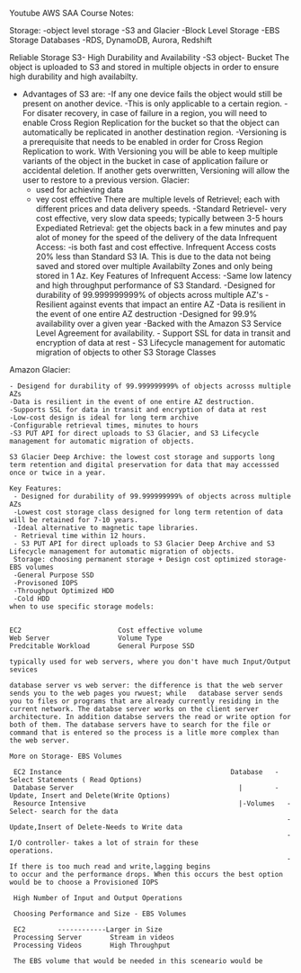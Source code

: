 Youtube AWS SAA Course Notes:

Storage: 
-object level storage
-S3 and Glacier 
-Block Level Storage
-EBS Storage
Databases
 -RDS, DynamoDB, Aurora, Redshift
 
 Reliable Storage S3- High Durability and Availability
-S3 object- Bucket
The object is uploaded to S3 and stored in multiple objects in order to ensure high durability and high availabilty. 
* Advantages of S3 are:
    -If any one device fails the object would still be present on another device.
    -This is only applicable to a certain region.
    -For disater recovery, in case of failure in a region, you will need to enable Cross Region Replication for the bucket so that the object can automatically be replicated in another destination region.
     -Versioning is a prerequisite that needs to be enabled in order for Cross Region Replication to work. With Versioning you will be able to keep multiple variants of the object in the bucket in case of application failure or accidental deletion. If another gets overwritten, Versioning will allow the user to restore to a previous version.
     Glacier:
     - used for achieving data 
     - vey cost effective
     There are multiple levels of Retrievel; each with different prices and data delivery speeds.
     -Standard Retrievel- very cost effective, very slow data speeds; typically between 3-5 hours
      Expediated Retrieval: get the objects back in a few minutes and pay alot of money for the speed of the delivery of the data
      Infrequent Access: 
      -is both fast and cost effective. Infrequent Access costs 20% less than Standard S3 IA. This is due to the data not being saved and stored over multiple Availabilty Zones and only being stored in 1 Az. 
      Key Features of Infrequent Access:
      -Same low latency and high throughput performance of S3 Standard.
      -Designed for durability of 99.999999999% of objects across multiple AZ's
      -Resilient against events that impact an entire AZ
      -Data is resilient in the event of one entire AZ destruction
      -Designed for 99.9% availability over a given year
      -Backed with the Amazon S3 Service Level Agreement for availability.
      - Support SSL for data in transit and encryption of data at rest
      - S3 Lifecycle management for automatic migration of objects to other S3 Storage Classes


Amazon Glacier: 

    - Desigend for durability of 99.999999999% of objects acrosss multiple AZs
    -Data is resilient in the event of one entire AZ destruction.
    -Supports SSL for data in transit and encryption of data at rest
    -Low-cost design is ideal for long term archive
    -Configurable retrieval times, minutes to hours
    -S3 PUT API for direct uploads to S3 Glacier, and S3 Lifecycle management for automatic migration of objects.
    
    S3 Glacier Deep Archive: the lowest cost storage and supports long term retention and digital preservation for data that may accesssed once or twice in a year.
    
    Key Features:
     - Designed for durability of 99.999999999% of objects across multiple AZs
     -Lowest cost storage class designed for long term retention of data will be retained for 7-10 years.
     -Ideal alternative to magnetic tape libraries.
     - Retrieval time within 12 hours.
     - S3 PUT API for direct uploads to S3 Glacier Deep Archive and S3 Lifecycle management for automatic migration of objects.
     Storage: choosing permanent storage + Design cost optimized storage- EBS volumes 
     -General Purpose SSD
     -Provisoned IOPS
     -Throughput Optimized HDD
     -Cold HDD
    when to use specific storage models:
  
 
    EC2                        Cost effective volume 
    Web Server                 Volume Type
    Predcitable Workload       General Purpose SSD
    
    typically used for web servers, where you don't have much Input/Output sevices 
    
    database server vs web server: the difference is that the web server sends you to the web pages you rwuest; while   database server sends you to files or programs that are already currently residing in the current network. The databse server works on the client server architecture. In addition databse servers the read or write option for both of them. The database servers have to search for the file or command that is entered so the process is a litle more complex than the web server. 
    
    More on Storage- EBS Volumes
    
     EC2 Instance                                          Database   - Select Statements ( Read Options)                          
     Database Server                                         |        -Update, Insert and Delete(Write Options)
     Resource Intensive                                      |-Volumes   -Select- search for the data
                                                                         - Update,Insert of Delete-Needs to Write data
                                                                         -I/O controller- takes a lot of strain for these                                                                                operations. 
                                                                         -If there is too much read and write,lagging begins                                                                              to occur and the performance drops. When this occurs the best option would be to choose a Provisioned IOPS 
    
     High Number of Input and Output Operations 
     
     Choosing Performance and Size - EBS Volumes
     
     EC2        ------------Larger in Size           
     Processing Server       Stream in videos
     Processing Videos       High Throughput
     
     The EBS volume that would be needed in this sceneario would be 
    
